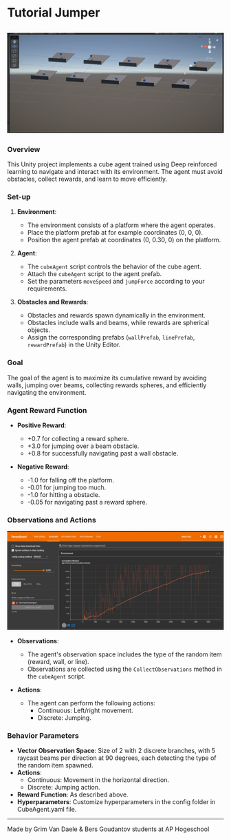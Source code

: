 # Tutorial Jumper
![alt text](https://raw.githubusercontent.com/AP-IT-GH/jumper-assignment-BersGoud/main/screenshot.png)
---

### Overview

This Unity project implements a cube agent trained using Deep reinforced learning to navigate and interact with its environment. The agent must avoid obstacles, collect rewards, and learn to move efficiently.

### Set-up

1. **Environment**:

   - The environment consists of a platform where the agent operates.
   - Place the platform prefab at for example coordinates (0, 0, 0).
   - Position the agent prefab at coordinates (0, 0.30, 0) on the platform.

2. **Agent**:

   - The `cubeAgent` script controls the behavior of the cube agent.
   - Attach the `cubeAgent` script to the agent prefab.
   - Set the parameters `moveSpeed` and `jumpForce` according to your requirements.

3. **Obstacles and Rewards**:
   - Obstacles and rewards spawn dynamically in the environment.
   - Obstacles include walls and beams, while rewards are spherical objects.
   - Assign the corresponding prefabs (`wallPrefab`, `linePrefab`, `rewardPrefab`) in the Unity Editor.

### Goal

The goal of the agent is to maximize its cumulative reward by avoiding walls, jumping over beams, collecting rewards spheres, and efficiently navigating the environment.

### Agent Reward Function

- **Positive Reward**:

  - +0.7 for collecting a reward sphere.
  - +3.0 for jumping over a beam obstacle.
  - +0.8 for successfully navigating past a wall obstacle.

- **Negative Reward**:
  - -1.0 for falling off the platform.
  - -0.01 for jumping too much.
  - -1.0 for hitting a obstacle.
  - -0.05 for navigating past a reward sphere.

### Observations and Actions
![alt text](https://raw.githubusercontent.com/AP-IT-GH/jumper-assignment-BersGoud/main/tensorboard.png)

- **Observations**:

  - The agent's observation space includes the type of the random item (reward, wall, or line).
  - Observations are collected using the `CollectObservations` method in the `cubeAgent` script.

- **Actions**:
  - The agent can perform the following actions:
    - Continuous: Left/right movement.
    - Discrete: Jumping.

### Behavior Parameters

- **Vector Observation Space**: Size of 2 with 2 discrete branches, with 5 raycast beams per direction at 90 degrees, each detecting the type of the random item spawned.
- **Actions**:
  - Continuous: Movement in the horizontal direction.
  - Discrete: Jumping action.
- **Reward Function**: As described above.
- **Hyperparameters**: Customize hyperparameters in the config folder in CubeAgent.yaml file.

---

Made by Grim Van Daele & Bers Goudantov
students at AP Hogeschool
